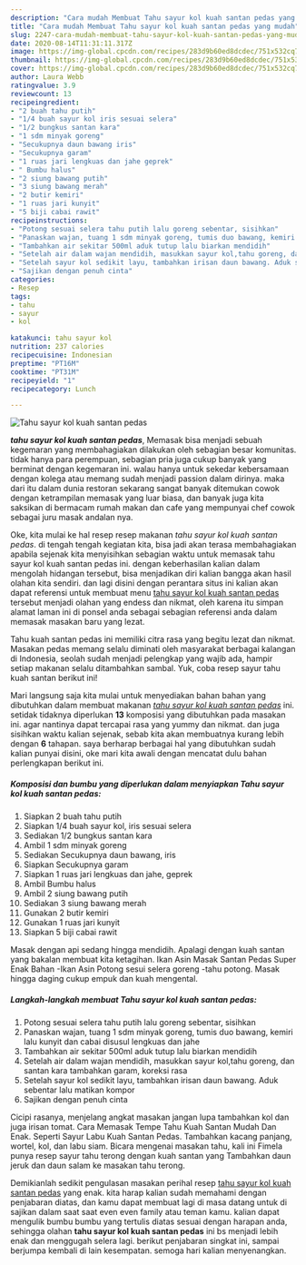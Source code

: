 ```yaml
---
description: "Cara mudah Membuat Tahu sayur kol kuah santan pedas yang mudah"
title: "Cara mudah Membuat Tahu sayur kol kuah santan pedas yang mudah"
slug: 2247-cara-mudah-membuat-tahu-sayur-kol-kuah-santan-pedas-yang-mudah
date: 2020-08-14T11:31:11.317Z
image: https://img-global.cpcdn.com/recipes/283d9b60ed8dcdec/751x532cq70/tahu-sayur-kol-kuah-santan-pedas-foto-resep-utama.jpg
thumbnail: https://img-global.cpcdn.com/recipes/283d9b60ed8dcdec/751x532cq70/tahu-sayur-kol-kuah-santan-pedas-foto-resep-utama.jpg
cover: https://img-global.cpcdn.com/recipes/283d9b60ed8dcdec/751x532cq70/tahu-sayur-kol-kuah-santan-pedas-foto-resep-utama.jpg
author: Laura Webb
ratingvalue: 3.9
reviewcount: 13
recipeingredient:
- "2 buah tahu putih"
- "1/4 buah sayur kol iris sesuai selera"
- "1/2 bungkus santan kara"
- "1 sdm minyak goreng"
- "Secukupnya daun bawang iris"
- "Secukupnya garam"
- "1 ruas jari lengkuas dan jahe geprek"
- " Bumbu halus"
- "2 siung bawang putih"
- "3 siung bawang merah"
- "2 butir kemiri"
- "1 ruas jari kunyit"
- "5 biji cabai rawit"
recipeinstructions:
- "Potong sesuai selera tahu putih lalu goreng sebentar, sisihkan"
- "Panaskan wajan, tuang 1 sdm minyak goreng, tumis duo bawang, kemiri lalu kunyit dan cabai disusul lengkuas dan jahe"
- "Tambahkan air sekitar 500ml aduk tutup lalu biarkan mendidih"
- "Setelah air dalam wajan mendidih, masukkan sayur kol,tahu goreng, dan santan kara tambahkan garam, koreksi rasa"
- "Setelah sayur kol sedikit layu, tambahkan irisan daun bawang. Aduk sebentar lalu matikan kompor"
- "Sajikan dengan penuh cinta"
categories:
- Resep
tags:
- tahu
- sayur
- kol

katakunci: tahu sayur kol 
nutrition: 237 calories
recipecuisine: Indonesian
preptime: "PT16M"
cooktime: "PT31M"
recipeyield: "1"
recipecategory: Lunch

---
```



![Tahu sayur kol kuah santan pedas](https://img-global.cpcdn.com/recipes/283d9b60ed8dcdec/751x532cq70/tahu-sayur-kol-kuah-santan-pedas-foto-resep-utama.jpg)

<b><i>tahu sayur kol kuah santan pedas</i></b>, Memasak bisa menjadi sebuah kegemaran yang membahagiakan dilakukan oleh sebagian besar komunitas. tidak hanya para perempuan, sebagian pria juga cukup banyak yang berminat dengan kegemaran ini. walau hanya untuk sekedar kebersamaan dengan kolega atau memang sudah menjadi passion dalam dirinya. maka dari itu dalam dunia restoran sekarang sangat banyak ditemukan cowok dengan ketrampilan memasak yang luar biasa, dan banyak juga kita saksikan di bermacam rumah makan dan cafe yang mempunyai chef cowok sebagai juru masak andalan nya.

Oke, kita mulai ke hal resep resep makanan <i>tahu sayur kol kuah santan pedas</i>. di tengah tengah kegiatan kita, bisa jadi akan terasa membahagiakan apabila sejenak kita menyisihkan sebagian waktu untuk memasak tahu sayur kol kuah santan pedas ini. dengan keberhasilan kalian dalam mengolah hidangan tersebut, bisa menjadikan diri kalian bangga akan hasil olahan kita sendiri. dan lagi disini dengan perantara situs ini kalian akan dapat referensi untuk membuat menu <u>tahu sayur kol kuah santan pedas</u> tersebut menjadi olahan yang endess dan nikmat, oleh karena itu simpan alamat laman ini di ponsel anda sebagai sebagian referensi anda dalam memasak masakan baru yang lezat.

Tahu kuah santan pedas ini memiliki citra rasa yang begitu lezat dan nikmat. Masakan pedas memang selalu diminati oleh masyarakat berbagai kalangan di Indonesia, seolah sudah menjadi pelengkap yang wajib ada, hampir setiap makanan selalu ditambahkan sambal. Yuk, coba resep sayur tahu kuah santan berikut ini!


Mari langsung saja kita mulai untuk menyediakan bahan bahan yang dibutuhkan dalam membuat makanan <u><i>tahu sayur kol kuah santan pedas</i></u> ini. setidak tidaknya diperlukan <b>13</b> komposisi yang dibutuhkan pada masakan ini. agar nantinya dapat tercapai rasa yang yummy dan nikmat. dan juga sisihkan waktu kalian sejenak, sebab kita akan membuatnya kurang lebih dengan <b>6</b> tahapan. saya berharap berbagai hal yang dibutuhkan sudah kalian punyai disini, oke mari kita awali dengan mencatat dulu bahan perlengkapan berikut ini.

<!--inarticleads1-->

##### Komposisi dan bumbu yang diperlukan dalam menyiapkan Tahu sayur kol kuah santan pedas:

1. Siapkan 2 buah tahu putih
1. Siapkan 1/4 buah sayur kol, iris sesuai selera
1. Sediakan 1/2 bungkus santan kara
1. Ambil 1 sdm minyak goreng
1. Sediakan Secukupnya daun bawang, iris
1. Siapkan Secukupnya garam
1. Siapkan 1 ruas jari lengkuas dan jahe, geprek
1. Ambil  Bumbu halus
1. Ambil 2 siung bawang putih
1. Sediakan 3 siung bawang merah
1. Gunakan 2 butir kemiri
1. Gunakan 1 ruas jari kunyit
1. Siapkan 5 biji cabai rawit


Masak dengan api sedang hingga mendidih. Apalagi dengan kuah santan yang bakalan membuat kita ketagihan. Ikan Asin Masak Santan Pedas Super Enak Bahan -Ikan Asin Potong sesui selera goreng -tahu potong. Masak hingga daging cukup empuk dan kuah mengental. 

<!--inarticleads2-->

##### Langkah-langkah membuat Tahu sayur kol kuah santan pedas:

1. Potong sesuai selera tahu putih lalu goreng sebentar, sisihkan
1. Panaskan wajan, tuang 1 sdm minyak goreng, tumis duo bawang, kemiri lalu kunyit dan cabai disusul lengkuas dan jahe
1. Tambahkan air sekitar 500ml aduk tutup lalu biarkan mendidih
1. Setelah air dalam wajan mendidih, masukkan sayur kol,tahu goreng, dan santan kara tambahkan garam, koreksi rasa
1. Setelah sayur kol sedikit layu, tambahkan irisan daun bawang. Aduk sebentar lalu matikan kompor
1. Sajikan dengan penuh cinta


Cicipi rasanya, menjelang angkat masakan jangan lupa tambahkan kol dan juga irisan tomat. Cara Memasak Tempe Tahu Kuah Santan Mudah Dan Enak. Seperti Sayur Labu Kuah Santan Pedas. Tambahkan kacang panjang, wortel, kol, dan labu siam. Bicara mengenai masakan tahu, kali ini Fimela punya resep sayur tahu terong dengan kuah santan yang Tambahkan daun jeruk dan daun salam ke masakan tahu terong. 

Demikianlah sedikit pengulasan masakan perihal resep <u>tahu sayur kol kuah santan pedas</u> yang enak. kita harap kalian sudah memahami dengan penjabaran diatas, dan kamu dapat membuat lagi di masa datang untuk di sajikan dalam saat saat even even family atau teman kamu. kalian dapat mengulik bumbu bumbu yang tertulis diatas sesuai dengan harapan anda, sehingga olahan <b>tahu sayur kol kuah santan pedas</b> ini bs menjadi lebih enak dan menggugah selera lagi. berikut penjabaran singkat ini, sampai berjumpa kembali di lain kesempatan. semoga hari kalian menyenangkan.
